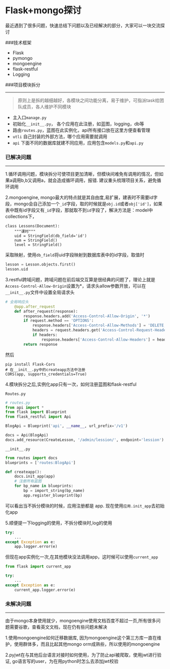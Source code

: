 # Flask+mongo探讨

最近遇到了很多问题，快速总结下问题以及已经解决的部分，大家可以一块交流探讨

###技术框架

- Flask
- pymongo
- mongoengine
- flask-restful
- Logging

###项目模块拆分

----

> 原则上是拆的越细越好，各模块之间功能分离，易于维护，可指派task给团队成员，各人维护不同模块

- 主入口`manage.py`
- 初始化`__init__.py`， 各个应用在此注册，如蓝图，logging，db等
- 路由`routes.py`，蓝图在此实例化，api所有接口放在这里方便查看管理 
- `utli` 自己封装的外部方法，哪个应用需要就调用
- `api` 下面不同的数据库就建不同应用，应用包含`models.py`和`api.py`

### 已解决问题

---

1.循环调用问题，模块拆分可使项目更加清晰，但模块间难免有调用的情况，但如果a调用b,b又调用a，就会造成循环调用，报错.  建议重头梳理项目关系，避免循环调用

2.mongoengine, mongo最大的特点就是其自由度,易扩展，建表时不需要id字段，mongo会自己添加一个`_id`字段，取的时候就是`obj.id`或者`obj['id']`，如果表中既有id字段又有`_id`字段，那就取不到`id`字段了，解决方法是：model中collections下，

```
class Lessons(Document):
    """课时"""
    uid = StringField(db_field='id')
    num = StringField()
    level = StringField()
```

采取映射，使用`db_field`将uid字段映射到数据库表中的id字段，取值时

```python
lesson = Lesson.objects.first()
lesson.uid
```

3.restful跨域问题，跨域问题在前后端交互算是很经典的问题了，理论上就是`Access-Control-Allow-Origin`设置为*，请求头allow参数开放，可以在`__init__.py`文件中设置全局请求头

```python
# 全局响应头
    @app.after_request
    def after_request(response):
        response.headers.add('Access-Control-Allow-Origin', '*')
        if request.method == 'OPTIONS':
            response.headers['Access-Control-Allow-Methods'] = 'DELETE, GET, POST, PUT'
            headers = request.headers.get('Access-Control-Request-Headers')
            if headers:
                response.headers['Access-Control-Allow-Headers'] = headers
        return response
```

然后

```
pip install Flask-Cors
# 在__init__.py中的createapp方法中注册
CORS(app, supports_credentials=True)
```

4.模块拆分之后,实例化app只有一次，如何注册蓝图和flask-restful

`Routes.py`

```python
# routes.py
from api import *
from flask import Blueprint
from flask_restful import Api

BlogApi = Blueprint('api', __name__, url_prefix='/v1')

docs = Api(BlogApi)
docs.add_resource(CreateLesson, '/admin/lession/', endpoint='lession')
```

`__init__.py`

```python
from routes import docs
blueprints = ['routes:BlogApi']

def createapp():
    docs.init_app(app)
    # 注册所有蓝图
    for bp_name in blueprints:
        bp = import_string(bp_name)
        app.register_blueprint(bp)
```

可以看出当不拆分模块的时候，应用注册都是 app.   现在使用`应用.init_app`去初始化app

5.顺便提一下logging的使用，不拆分模块时,log的使用

```python
try:
    ...
except Exception as e:
    app.logger.error(e)
```

但现在app实例化一次,在其他模块没法调用app，这时候可以使用`current_app`

```python
from flask import current_app

try:
    ...
except Exception as e:
    current_app.logger.error(e)
```



### 未解决问题

---

由于mongo本身使用就少，mongoengine使用文档百度不超过一页,所有很多问题需要谷歌，查看英文文档，现在仍有些问题未解决

1.使用mongoengine如何迁移数据库,   因为mongoengine这个第三方库一直在维护，使用群体多，而且比起其他mongo orm成熟些，所以使用的mongoengine

2.pyjwt在与其他后台语言对接时如何使用，为了防止api被爬取，使用jwt进行验证, go语言写的user，为在用python时怎么去添加jwt校验